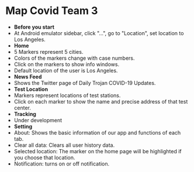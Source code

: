 # Map Covid Team 3
- **Before you start**
- At Android emulator sidebar, click "...", go to "Location", set location to Los Angeles.
- **Home**
- 5 Markers represent 5 cities.
- Colors of the markers change with case numbers.
- Click on the markers to show info windows.
- Default location of the user is Los Angeles.
- **News Feed**
- Shows the Twitter page of Daily Trojan COVID-19 Updates.
- **Test Location**
- Markers represent locations of test stations.
- Click on each marker to show the name and precise address of that test center.
- **Tracking**
- Under development
- **Setting**
- About: Shows the basic information of our app and functions of each tab.
- Clear all data: Clears all user history data.
- Selected location: The marker on the home page will be highlighted if you choose that location.
- Notification: turns on or off notification.